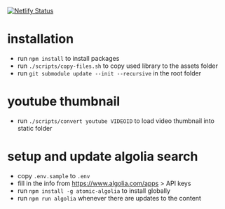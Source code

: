 [![Netlify Status](https://api.netlify.com/api/v1/badges/e2de71bc-05fc-4900-ad01-89ebdd5774e0/deploy-status)](https://app.netlify.com/sites/eloquent-morse-196fd2/deploys)

# installation

- run `npm install` to install packages
- run `./scripts/copy-files.sh` to copy used library to the assets folder
- run `git submodule update --init --recursive` in the root folder

# youtube thumbnail

- run `./scripts/convert youtube VIDEOID` to load video thumbnail into static folder

# setup and update algolia search

- copy `.env.sample` to `.env`
- fill in the info from https://www.algolia.com/apps &gt; API keys
- run `npm install -g atomic-algolia` to install globally 
- run `npm run algolia` whenever there are updates to the content

